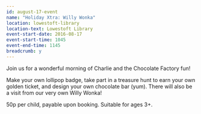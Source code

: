 ```yaml
---
id: august-17-event
name: "Holiday Xtra: Willy Wonka"
location: lowestoft-library
location-text: Lowestoft Library
event-start-date: 2016-08-17
event-start-time: 1045
event-end-time: 1145
breadcrumb: y
---
```

Join us for a wonderful morning of Charlie and the Chocolate Factory fun!

Make your own lollipop badge, take part in a treasure hunt to earn your own golden ticket, and design your own chocolate bar (yum). There will also be a visit from our very own Willy Wonka!

50p per child, payable upon booking. Suitable for ages 3+.
